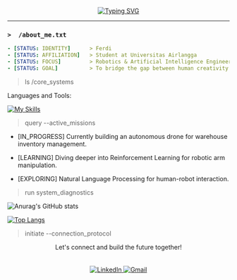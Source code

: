 <p align="center">
  <a href="https://github.com/maamonnn">
    <img src="https://readme-typing-svg.herokuapp.com?font=Fira+Code&size=22&pause=1000&color=00FF00&center=true&width=500&lines=%3E+Booting+Ferdi's+Profile...;%3E+Executing+command%3A+whoami;%3E+Welcome!+I'm+Ferdi%2C+the+human+behind+this+terminal." alt="Typing SVG" />
  </a>
</p>

---

### `>  /about_me.txt`
```yaml
- [STATUS: IDENTITY]      > Ferdi
- [STATUS: AFFILIATION]   > Student at Universitas Airlangga
- [STATUS: FOCUS]         > Robotics & Artificial Intelligence Engineering
- [STATUS: GOAL]          > To bridge the gap between human creativity and machine intelligence.
```
> ls /core_systems

Languages and Tools:

[![My Skills](https://skillicons.dev/icons?i=python,c,cpp,javascript,nodejs,react,express&theme=dark)](https://skillicons.dev)
> query --active_missions

- [IN_PROGRESS] Currently building an autonomous drone for warehouse inventory management.

- [LEARNING] Diving deeper into Reinforcement Learning for robotic arm manipulation.

- [EXPLORING] Natural Language Processing for human-robot interaction.

> run system_diagnostics

![Anurag's GitHub stats](https://github-readme-stats.vercel.app/api?username=maamonnn&show_icons=true&theme=dark)

[![Top Langs](https://github-readme-stats.vercel.app/api/top-langs/?username=maamonnn&layout=compact&theme=tokyonight&hide=html,css)](https://github.com/anuraghazra/github-readme-stats)

> initiate --connection_protocol




<p align="center">
  Let's connect and build the future together!<br/><br/><br/>
  <a href="https://www.linkedin.com/in/ferdian-adham-62885223a" target="_blank">
    <img src="https://skillicons.dev/icons?i=linkedin&theme=dark" alt="LinkedIn" />
  </a>
  <a href="mailto:ferdianadham@gmail.com" target="_blank">
    <img src="https://skillicons.dev/icons?i=gmail&theme=dark" alt="Gmail" />
  </a>
</p>




